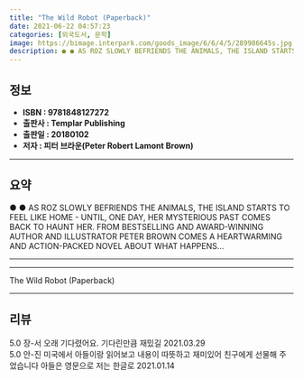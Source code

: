 ```yaml
---
title: "The Wild Robot (Paperback)"
date: 2021-06-22 04:57:23
categories: [외국도서, 문학]
image: https://bimage.interpark.com/goods_image/6/6/4/5/289986645s.jpg
description: ● ● AS ROZ SLOWLY BEFRIENDS THE ANIMALS, THE ISLAND STARTS TO FEEL LIKE HOME - UNTIL, ONE DAY, HER MYSTERIOUS PAST COMES BACK TO HAUNT HER. FROM BESTSELLING
---
```


## **정보**

- **ISBN : 9781848127272**
- **출판사 : Templar Publishing**
- **출판일 : 20180102**
- **저자 : 피터 브라운(Peter Robert Lamont Brown)**

------



## **요약**

●  ●  AS ROZ SLOWLY BEFRIENDS THE  ANIMALS, THE ISLAND STARTS TO FEEL LIKE HOME - UNTIL, ONE DAY, HER MYSTERIOUS PAST COMES BACK TO HAUNT HER. FROM BESTSELLING AND  AWARD-WINNING AUTHOR AND ILLUSTRATOR PETER BROWN COMES A HEARTWARMING  AND ACTION-PACKED NOVEL ABOUT WHAT HAPPENS... 

------



------


The Wild Robot (Paperback) 

------


## **리뷰** 

5.0 장-서 오래 기다렸어요. 기다린만큼 재밌길 2021.03.29 <br/>5.0 안-진 미국에서 아들이랑 읽어보고 내용이 따뜻하고 재미있어 친구에게 선물해 주었습니다 아들은 영문으로 저는 한글로 2021.01.14 <br/>
